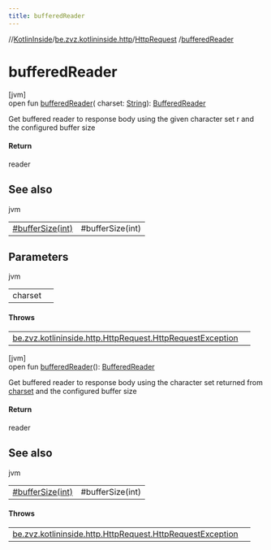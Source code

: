 ```yaml
---
title: bufferedReader
---
```

//[KotlinInside](../../../index.html)/[be.zvz.kotlininside.http](../index.html)/[HttpRequest](index.html)
/[bufferedReader](buffered-reader.html)

# bufferedReader

[jvm]\
open fun [bufferedReader](buffered-reader.html)(
charset: [String](https://docs.oracle.com/javase/7/docs/api/java/lang/String.html)): [BufferedReader](https://docs.oracle.com/javase/7/docs/api/java/io/BufferedReader.html)

Get buffered reader to response body using the given character set r and the configured buffer size

#### Return

reader



## See also

jvm

| | |
|---|---|
| [#bufferSize(int)](buffer-size.html) | #bufferSize(int) |

## Parameters

jvm

| | |
|---|---|
| charset |  |

#### Throws

| | |
|---|---|
| [be.zvz.kotlininside.http.HttpRequest.HttpRequestException](-http-request-exception/index.html) |  |

[jvm]\
open
fun [bufferedReader](buffered-reader.html)(): [BufferedReader](https://docs.oracle.com/javase/7/docs/api/java/io/BufferedReader.html)

Get buffered reader to response body using the character set returned from [charset](charset.html) and the configured
buffer size

#### Return

reader

## See also

jvm

| | |
|---|---|
| [#bufferSize(int)](buffer-size.html) | #bufferSize(int) |

#### Throws

| | |
|---|---|
| [be.zvz.kotlininside.http.HttpRequest.HttpRequestException](-http-request-exception/index.html) |  |




